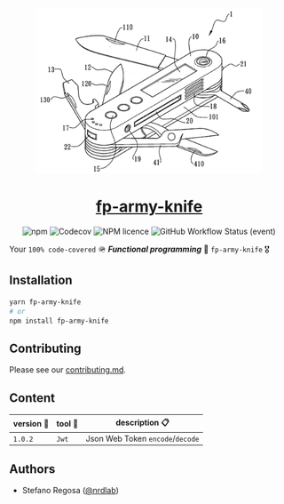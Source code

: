 <p align="center">
  <a href="https://github.com/nrdlab/fp-army-knife">
    <img src="./cover.png" height="300">
    <h1 align="center">fp-army-knife</h1>
  </a>
 
</p> 

<p align="center">
<img alt="npm" src="https://img.shields.io/npm/v/fp-army-knife?label=fp-army-knife&style=for-the-badge">
<img alt="Codecov" src="https://img.shields.io/codecov/c/github/nrdlab/fp-army-knife?style=for-the-badge&token=NSNM5WL3CI">
<img alt="NPM licence" src="https://img.shields.io/npm/l/fp-army-knife?style=for-the-badge">

<img alt="GitHub Workflow Status (event)" src="https://img.shields.io/github/workflow/status/nrdlab/fp-army-knife/ci?style=for-the-badge">

</p>

Your
`100% code-covered` 🪖 **_Functional programming_** 🔪 `fp-army-knife` 🎖️

## Installation

```sh
yarn fp-army-knife
# or
npm install fp-army-knife
```

## Contributing

Please see our [contributing.md](/contributing.md).

## Content

| version 🔪 | tool 🔧 | description 📋                   |
| ---------- | ------- | -------------------------------- |
| `1.0.2`    | `Jwt`   | Json Web Token `encode`/`decode` |

## Authors

- Stefano Regosa ([@nrdlab](https://twitter.com/thenrdlab))
